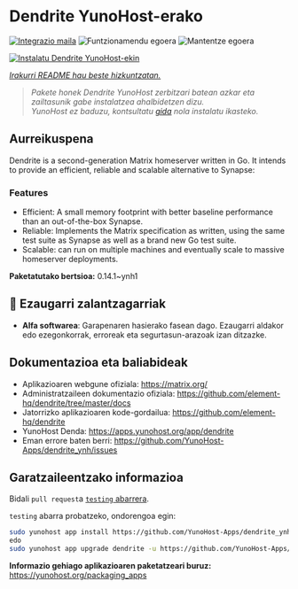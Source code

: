 <!--
Ohart ongi: README hau automatikoki sortu da <https://github.com/YunoHost/apps/tree/master/tools/readme_generator>ri esker
EZ editatu eskuz.
-->

# Dendrite YunoHost-erako

[![Integrazio maila](https://apps.yunohost.org/badge/integration/dendrite)](https://ci-apps.yunohost.org/ci/apps/dendrite/)
![Funtzionamendu egoera](https://apps.yunohost.org/badge/state/dendrite)
![Mantentze egoera](https://apps.yunohost.org/badge/maintained/dendrite)

[![Instalatu Dendrite YunoHost-ekin](https://install-app.yunohost.org/install-with-yunohost.svg)](https://install-app.yunohost.org/?app=dendrite)

*[Irakurri README hau beste hizkuntzatan.](./ALL_README.md)*

> *Pakete honek Dendrite YunoHost zerbitzari batean azkar eta zailtasunik gabe instalatzea ahalbidetzen dizu.*  
> *YunoHost ez baduzu, kontsultatu [gida](https://yunohost.org/install) nola instalatu ikasteko.*

## Aurreikuspena

Dendrite is a second-generation Matrix homeserver written in Go. It intends to provide an efficient, reliable and scalable alternative to Synapse:

### Features

- Efficient: A small memory footprint with better baseline performance than an out-of-the-box Synapse.
- Reliable: Implements the Matrix specification as written, using the same test suite as Synapse as well as a brand new Go test suite.
- Scalable: can run on multiple machines and eventually scale to massive homeserver deployments.


**Paketatutako bertsioa:** 0.14.1~ynh1
## :red_circle: Ezaugarri zalantzagarriak

- **Alfa softwarea**: Garapenaren hasierako fasean dago. Ezaugarri aldakor edo ezegonkorrak, erroreak eta segurtasun-arazoak izan ditzazke.

## Dokumentazioa eta baliabideak

- Aplikazioaren webgune ofiziala: <https://matrix.org/>
- Administratzaileen dokumentazio ofiziala: <https://github.com/element-hq/dendrite/tree/master/docs>
- Jatorrizko aplikazioaren kode-gordailua: <https://github.com/element-hq/dendrite>
- YunoHost Denda: <https://apps.yunohost.org/app/dendrite>
- Eman errore baten berri: <https://github.com/YunoHost-Apps/dendrite_ynh/issues>

## Garatzaileentzako informazioa

Bidali `pull request`a [`testing` abarrera](https://github.com/YunoHost-Apps/dendrite_ynh/tree/testing).

`testing` abarra probatzeko, ondorengoa egin:

```bash
sudo yunohost app install https://github.com/YunoHost-Apps/dendrite_ynh/tree/testing --debug
edo
sudo yunohost app upgrade dendrite -u https://github.com/YunoHost-Apps/dendrite_ynh/tree/testing --debug
```

**Informazio gehiago aplikazioaren paketatzeari buruz:** <https://yunohost.org/packaging_apps>
